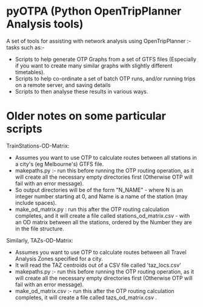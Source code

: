 pyOTPA (Python OpenTripPlanner Analysis tools)
==============================================

A set of tools for assisting with network analysis using OpenTripPlanner :-
tasks such as:-
 * Scripts to help generate OTP Graphs from a set of GTFS files
   (Especially if you want to create many similar graphs with slightly
   different timetables).
 * Scripts to help co-ordinate a set of batch OTP runs, and/or running trips
   on a remote server, and saving details
 * Scripts to then analyse these results in various ways.  

Older notes on some particular scripts
======================================

TrainStations-OD-Matrix:
* Assumes you want to use OTP to calculate routes between all stations in a city's
  (eg Melbourne's) GTFS file.
* makepaths.py :- run this before running the OTP routing operation, as it
  will create all the necessary empty directories first (Otherwise OTP will
  fail with an error message).
* So output directories will be of the form "N\_NAME" - where N is an integer
  number starting at 0, and Name is a name of the station (may include
  spaces).
* make_od_matrix.py : run this after the OTP routing calculation completes,
  and it will create a file called stations_od_matrix.csv - with an OD matrix
  between all the stations, ordered by the Number they are in the file
  structure.

Similarly, TAZs-OD-Matrix:
* Assumes you want to use OTP to calculate routes between all Travel Analysis
  Zones specified for a city.
* It will read the TAZ centroids out of a CSV file called 'taz\_locs.csv'
* makepaths.py :- run this before running the OTP routing operation, as it
  will create all the necessary empty directories first (Otherwise OTP will
  fail with an error message).
* make_od_matrix.csv :- run this after the OTP routing calculation completes,
  it will create a file called tazs_od_matrix.csv .
